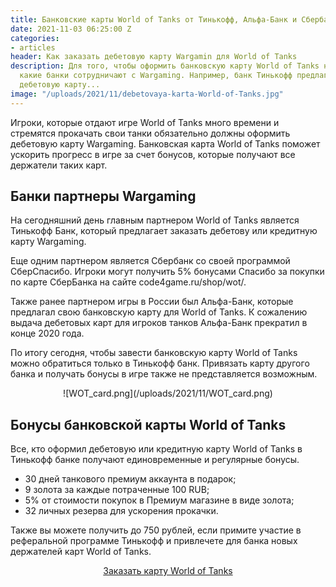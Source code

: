 ```yaml
---
title: Банковские карты World of Tanks от Тинькофф, Альфа-Банк и Сбербанк
date: 2021-11-03 06:25:00 Z
categories:
- articles
header: Как заказать дебетовую карту Wargamin для World of Tanks
description: Для того, чтобы оформить банковскую карту World of Tanks необходимо разобраться
  какие банки сотрудничают с Wargaming. Например, банк Тинькофф предлагает заказать
  дебетовую карту...
image: "/uploads/2021/11/debetovaya-karta-World-of-Tanks.jpg"
---
```


Игроки, которые отдают игре World of Tanks много времени и стремятся прокачать свои танки обязательно должны оформить дебетовую карту Wargaming. Банковская карта World of Tanks поможет ускорить прогресс в игре за счет бонусов, которые получают все держатели таких карт.

## Банки партнеры Wargaming

На сегодняшний день главным партнером World of Tanks является Тинькофф Банк, который предлагает заказать дебетову или кредитную карту Wargaming.

Еще одним партнером является Сбербанк со своей программой СберСпасибо. Игроки могут получить 5% бонусами Спасибо за покупки по карте СберБанка на сайте code4game.ru/shop/wot/.

Также ранее партнером игры в России был Альфа-Банк, которые предлагал свою банковскую карту для World of Tanks. К сожалению выдача дебетовых карт для игроков танков Альфа-Банк прекратил в конце 2020 года.

По итогу сегодня, чтобы завести банковскую карту World of Tanks можно обратиться только в Тинькофф банк. Привязать карту другого банка и получать бонусы в игре также не представляется возможным.

<p style="text-align: center;">
![WOT_card.png](/uploads/2021/11/WOT_card.png)
</p>

## Бонусы банковской карты World of Tanks

Все, кто оформил дебетовую или кредитную карту World of Tanks в Тинькофф банке получают единовременные и регулярные бонусы.

* 30 дней танкового премиум аккаунта в подарок;
* 9 золота за каждые потраченные 100 RUB;
* 5% от стоимости покупок в Премиум магазине в виде золота;
* 32 личных резерва для ускорения прокачки.

Также вы можете получить до 750 рублей, если примите участие в реферальной программе Тинькофф и привлечете для банка новых держателей карт World of Tanks.

<p style="text-align: center;"><a href="https://card.wargaming.net/ordercard/wot" rel="nofollow" target="_blank" class="dl-mod" title="оформить банковскую карту Тинькофф">Заказать карту World of Tanks</a></p>